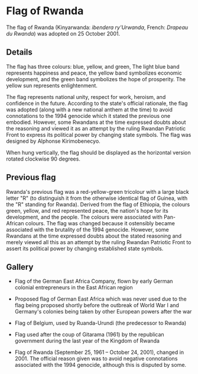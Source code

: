 # Flag of Rwanda

The flag of Rwanda (Kinyarwanda: *ibendera ry'Urwanda*, French: *Drapeau du Rwanda*) was adopted on 25 October 2001.

## Details

The flag has three colours: blue, yellow, and green, The light blue band represents happiness and peace, the yellow band symbolizes economic development, and the green band symbolizes the hope of prosperity. The yellow sun represents enlightenment.

The flag represents national unity, respect for work, heroism, and confidence in the future. According to the state's official rationale, the flag was adopted (along with a new national anthem at the time) to avoid connotations to the 1994 genocide which it stated the previous one embodied. However, some Rwandans at the time expressed doubts about the reasoning and viewed it as an attempt by the ruling Rwandan Patriotic Front to express its political power by changing state symbols. The flag was designed by Alphonse Kirimobenecyo.

When hung vertically, the flag should be displayed as the horizontal version rotated clockwise 90 degrees.

## Previous flag

Rwanda's previous flag was a red-yellow-green tricolour with a large black letter "R" (to distinguish it from the otherwise identical flag of Guinea, with the "R" standing for Rwanda). Derived from the flag of Ethiopia, the colours green, yellow, and red represented peace, the nation's hope for its development, and the people. The colours were associated with Pan-African colours. The flag was changed because it ostensibly became associated with the brutality of the 1994 genocide. However, some Rwandans at the time expressed doubts about the stated reasoning and merely viewed all this as an attempt by the ruling Rwandan Patriotic Front to assert its political power by changing established state symbols.

## Gallery

-  Flag of the German East Africa Company, flown by early German colonial entrepreneurs in the East African region

-  Proposed flag of German East Africa which was never used due to the flag being proposed shortly before the outbreak of World War I and Germany's colonies being taken by other European powers after the war

-  Flag of Belgium, used by Ruanda-Urundi (the predecessor to Rwanda)

-  Flag used after the coup of Gitarama (1961) by the republican government during the last year of the Kingdom of Rwanda

-  Flag of Rwanda (September 25, 1961 – October 24, 2001), changed in 2001. The official reason given was to avoid negative connotations associated with the 1994 genocide, although this is disputed by some.

